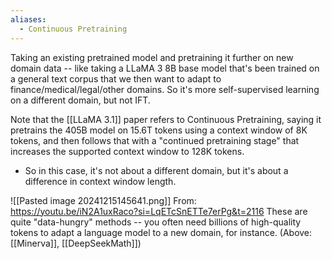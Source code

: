 ```yaml
---
aliases:
  - Continuous Pretraining
---
```



Taking an existing pretrained model and pretraining it further on new domain data -- like taking a LLaMA 3 8B base model that's been trained on a general text corpus that we then want to adapt to finance/medical/legal/other domains. So it's more self-supervised learning on a different domain, but not IFT.

Note that the [[LLaMA 3.1]] paper refers to Continuous Pretraining, saying it pretrains the 405B model on 15.6T tokens using a context window of 8K tokens, and then follows that with a "continued pretraining stage" that increases the supported context window to 128K tokens.
- So in this case, it's not about a different domain, but it's about a difference in context window length.


![[Pasted image 20241215145641.png]]
From: https://youtu.be/iN2A1uxRaco?si=LqETcSnETTe7erPg&t=2116
These are quite "data-hungry" methods -- you often need billions of high-quality tokens to adapt a language model to a new domain, for instance. (Above: [[Minerva]], [[DeepSeekMath]])

